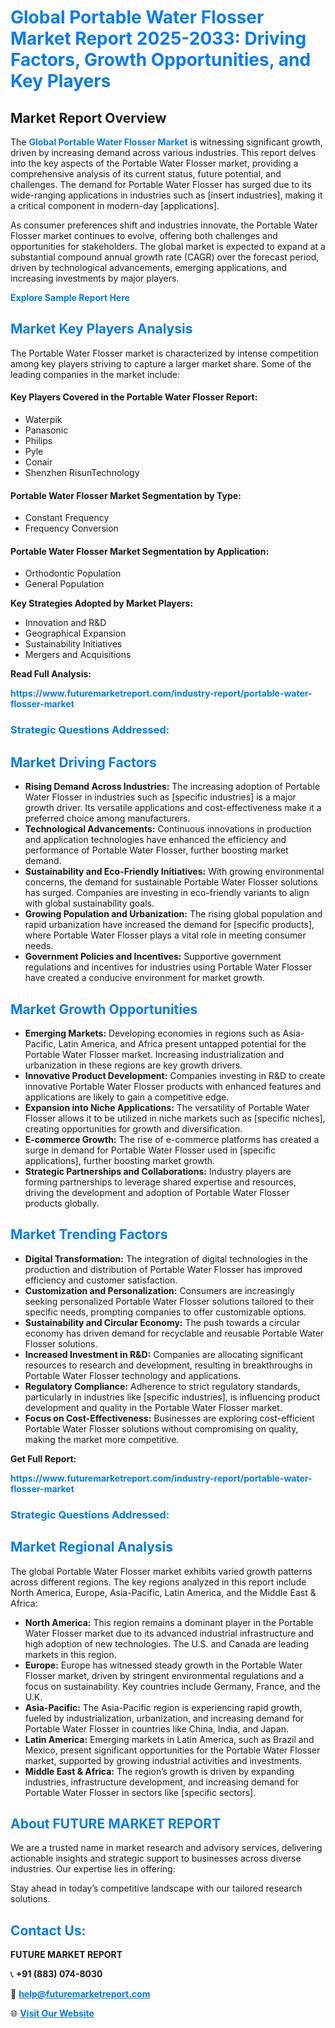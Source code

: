 <h1 style="color: #007BFF;">Global Portable Water Flosser Market Report 2025-2033: Driving Factors, Growth Opportunities, and Key Players</h1>

<section id="overview">
<h2>Market Report Overview</h2>
<p>The <a href="https://www.futuremarketreport.com/industry-report/portable-water-flosser-market" style="color: #007BFF; text-decoration: none;"><strong>Global Portable Water Flosser Market</strong></a> is witnessing significant growth, driven by increasing demand across various industries. This report delves into the key aspects of the Portable Water Flosser market, providing a comprehensive analysis of its current status, future potential, and challenges. The demand for Portable Water Flosser has surged due to its wide-ranging applications in industries such as [insert industries], making it a critical component in modern-day [applications].</p>
<p>As consumer preferences shift and industries innovate, the Portable Water Flosser market continues to evolve, offering both challenges and opportunities for stakeholders. The global market is expected to expand at a substantial compound annual growth rate (CAGR) over the forecast period, driven by technological advancements, emerging applications, and increasing investments by major players.</p>
</section>

<section id="overview">
<p><a href="https://www.futuremarketreport.com/request-sample/reportId=55368" style="color: #007BFF; text-decoration: none;"><strong>Explore Sample Report Here</strong></a></p>
</section>

<section id="key-players">
<h2 style="color: #007BFF;">Market Key Players Analysis</h2>
<p>The Portable Water Flosser market is characterized by intense competition among key players striving to capture a larger market share. Some of the leading companies in the market include:</p>
<h4>Key Players Covered in the Portable Water Flosser Report:</h4>
<ul><li>Waterpik</li><li>Panasonic</li><li>Philips</li><li>Pyle</li><li>Conair</li><li>Shenzhen RisunTechnology</li></ul>
<h4>Portable Water Flosser Market Segmentation by Type:</h4>
<ul><li>Constant Frequency</li><li>Frequency Conversion</li></ul>

<h4>Portable Water Flosser Market Segmentation by Application:</h4>
<ul><li>Orthodontic Population</li><li>General Population</li></ul>
<p><strong>Key Strategies Adopted by Market Players:</strong></p>
<ul>
<li>Innovation and R&D</li>
<li>Geographical Expansion</li>
<li>Sustainability Initiatives</li>
<li>Mergers and Acquisitions</li>
</ul>
</section>

<section>
<p><strong>Read Full Analysis: </strong></p><a href="https://www.futuremarketreport.com/industry-report/portable-water-flosser-market" style="color: #007BFF; text-decoration: none;"><strong>https://www.futuremarketreport.com/industry-report/portable-water-flosser-market</strong></a>
<h3 style="color: #007BFF;">Strategic Questions Addressed:</h3>
</section>

<section id="driving-factors">
<h2 style="color: #007BFF;">Market Driving Factors</h2>
<ul>
<li><strong>Rising Demand Across Industries:</strong> The increasing adoption of Portable Water Flosser in industries such as [specific industries] is a major growth driver. Its versatile applications and cost-effectiveness make it a preferred choice among manufacturers.</li>
<li><strong>Technological Advancements:</strong> Continuous innovations in production and application technologies have enhanced the efficiency and performance of Portable Water Flosser, further boosting market demand.</li>
<li><strong>Sustainability and Eco-Friendly Initiatives:</strong> With growing environmental concerns, the demand for sustainable Portable Water Flosser solutions has surged. Companies are investing in eco-friendly variants to align with global sustainability goals.</li>
<li><strong>Growing Population and Urbanization:</strong> The rising global population and rapid urbanization have increased the demand for [specific products], where Portable Water Flosser plays a vital role in meeting consumer needs.</li>
<li><strong>Government Policies and Incentives:</strong> Supportive government regulations and incentives for industries using Portable Water Flosser have created a conducive environment for market growth.</li>
</ul>
</section>

<section id="growth-opportunities">
<h2 style="color: #007BFF;">Market Growth Opportunities</h2>
<ul>
<li><strong>Emerging Markets:</strong> Developing economies in regions such as Asia-Pacific, Latin America, and Africa present untapped potential for the Portable Water Flosser market. Increasing industrialization and urbanization in these regions are key growth drivers.</li>
<li><strong>Innovative Product Development:</strong> Companies investing in R&D to create innovative Portable Water Flosser products with enhanced features and applications are likely to gain a competitive edge.</li>
<li><strong>Expansion into Niche Applications:</strong> The versatility of Portable Water Flosser allows it to be utilized in niche markets such as [specific niches], creating opportunities for growth and diversification.</li>
<li><strong>E-commerce Growth:</strong> The rise of e-commerce platforms has created a surge in demand for Portable Water Flosser used in [specific applications], further boosting market growth.</li>
<li><strong>Strategic Partnerships and Collaborations:</strong> Industry players are forming partnerships to leverage shared expertise and resources, driving the development and adoption of Portable Water Flosser products globally.</li>
</ul>
</section>

<section id="trending-factors">
<h2 style="color: #007BFF;">Market Trending Factors</h2>
<ul>
<li><strong>Digital Transformation:</strong> The integration of digital technologies in the production and distribution of Portable Water Flosser has improved efficiency and customer satisfaction.</li>
<li><strong>Customization and Personalization:</strong> Consumers are increasingly seeking personalized Portable Water Flosser solutions tailored to their specific needs, prompting companies to offer customizable options.</li>
<li><strong>Sustainability and Circular Economy:</strong> The push towards a circular economy has driven demand for recyclable and reusable Portable Water Flosser solutions.</li>
<li><strong>Increased Investment in R&D:</strong> Companies are allocating significant resources to research and development, resulting in breakthroughs in Portable Water Flosser technology and applications.</li>
<li><strong>Regulatory Compliance:</strong> Adherence to strict regulatory standards, particularly in industries like [specific industries], is influencing product development and quality in the Portable Water Flosser market.</li>
<li><strong>Focus on Cost-Effectiveness:</strong> Businesses are exploring cost-efficient Portable Water Flosser solutions without compromising on quality, making the market more competitive.</li>
</ul>
</section>

<section>
<p><strong>Get Full Report: </strong></p><a href="https://www.futuremarketreport.com/industry-report/portable-water-flosser-market" style="color: #007BFF; text-decoration: none;"><strong>https://www.futuremarketreport.com/industry-report/portable-water-flosser-market</strong></a>
<h3 style="color: #007BFF;">Strategic Questions Addressed:</h3>
</section>


<section id="regional-analysis">
<h2 style="color: #007BFF;">Market Regional Analysis</h2>
<p>The global Portable Water Flosser market exhibits varied growth patterns across different regions. The key regions analyzed in this report include North America, Europe, Asia-Pacific, Latin America, and the Middle East & Africa:</p>
<ul>
<li><strong>North America:</strong> This region remains a dominant player in the Portable Water Flosser market due to its advanced industrial infrastructure and high adoption of new technologies. The U.S. and Canada are leading markets in this region.</li>
<li><strong>Europe:</strong> Europe has witnessed steady growth in the Portable Water Flosser market, driven by stringent environmental regulations and a focus on sustainability. Key countries include Germany, France, and the U.K.</li>
<li><strong>Asia-Pacific:</strong> The Asia-Pacific region is experiencing rapid growth, fueled by industrialization, urbanization, and increasing demand for Portable Water Flosser in countries like China, India, and Japan.</li>
<li><strong>Latin America:</strong> Emerging markets in Latin America, such as Brazil and Mexico, present significant opportunities for the Portable Water Flosser market, supported by growing industrial activities and investments.</li>
<li><strong>Middle East & Africa:</strong> The region’s growth is driven by expanding industries, infrastructure development, and increasing demand for Portable Water Flosser in sectors like [specific sectors].</li>
</ul>
</section>

<footer>
<h2 style="color: #007BFF;">About FUTURE MARKET REPORT</h2>
<p>We are a trusted name in market research and advisory services, delivering actionable insights and strategic support to businesses across diverse industries. Our expertise lies in offering:</p>

<p>Stay ahead in today’s competitive landscape with our tailored research solutions.</p>

<h2 style="color: #007BFF;">Contact Us:</h2>
<p><strong>FUTURE MARKET REPORT</strong></p>
<p>📞 <strong>+91 (883) 074-8030</strong></p>
<p>📧 <strong><a href="mailto:help@futuremarketreport.com" style="color: #007BFF;">help@futuremarketreport.com</a></strong></p>
<p>🌐 <strong><a href="https://www.futuremarketreport.com/" style="color: #007BFF;">Visit Our Website</a></strong></p>
</footer>